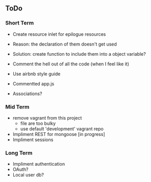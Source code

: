 ## ToDo

### Short Term
- Create resource inlet for epilogue resources
 - Reason: the declaration of them doesn't get used
 - Solution: create function to include them into a object variable?

- Comment the hell out of all the code (when I feel like it)
 - Use airbnb style guide
  - Commentted app.js

- Associations?

### Mid Term
- remove vagrant from this project
  - file are too bulky
  - use default 'development' vagrant repo
- Impliment REST for mongoose [in progress]
- Impliment sessions

### Long Term
- Impliment authentication
 - OAuth?
 - Local user db?
